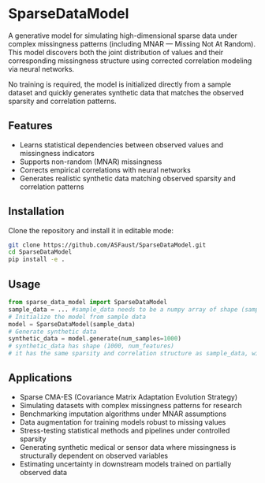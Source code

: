 # SparseDataModel

A generative model for simulating high-dimensional sparse data under complex missingness patterns (including MNAR — Missing Not At Random). 
This model discovers both the joint distribution of values and their corresponding missingness structure using corrected 
correlation modeling via neural networks. 

No training is required, the model is initialized directly from a sample dataset and quickly generates synthetic data that matches the observed sparsity and correlation patterns.

## Features

- Learns statistical dependencies between observed values and missingness indicators
- Supports non-random (MNAR) missingness
- Corrects empirical correlations with neural networks 
- Generates realistic synthetic data matching observed sparsity and correlation patterns

## Installation

Clone the repository and install it in editable mode:

```bash
git clone https://github.com/ASFaust/SparseDataModel.git
cd SparseDataModel
pip install -e .
```

## Usage

```python
from sparse_data_model import SparseDataModel
sample_data = ... #sample_data needs to be a numpy array of shape (sample_dim,feature_dim)
# Initialize the model from sample data
model = SparseDataModel(sample_data)
# Generate synthetic data
synthetic_data = model.generate(num_samples=1000)
# synthetic_data has shape (1000, num_features)
# it has the same sparsity and correlation structure as sample_data, with MNAR patterns preserved
```

## Applications

- Sparse CMA-ES (Covariance Matrix Adaptation Evolution Strategy)
- Simulating datasets with complex missingness patterns for research
- Benchmarking imputation algorithms under MNAR assumptions
- Data augmentation for training models robust to missing values
- Stress-testing statistical methods and pipelines under controlled sparsity
- Generating synthetic medical or sensor data where missingness is structurally dependent on observed variables
- Estimating uncertainty in downstream models trained on partially observed data
